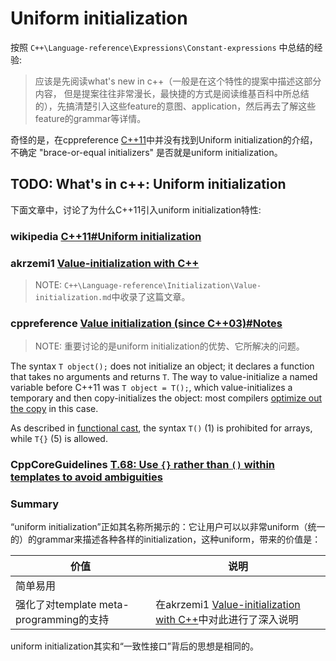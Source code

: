 # Uniform initialization

按照 `C++\Language-reference\Expressions\Constant-expressions` 中总结的经验:

> 应该是先阅读what's new in c++（一般是在这个特性的提案中描述这部分内容， 但是提案往往非常漫长，最快捷的方式是阅读维基百科中所总结的），先搞清楚引入这些feature的意图、application，然后再去了解这些feature的grammar等详情。

奇怪的是，在cppreference [C++11](https://en.cppreference.com/w/cpp/11)中并没有找到Uniform initialization的介绍，不确定 "brace-or-equal initializers" 是否就是uniform initialization。

## TODO: What's in c++: Uniform initialization

下面文章中，讨论了为什么C++11引入uniform initialization特性: 

### wikipedia [C++11#Uniform initialization](https://en.wikipedia.org/wiki/C%2B%2B11#Uniform_initialization)



### akrzemi1 [Value-initialization with C++](https://akrzemi1.wordpress.com/2013/09/10/value-initialization-with-c/)

> NOTE: `C++\Language-reference\Initialization\Value-initialization.md`中收录了这篇文章。

### cppreference [Value initialization (since C++03)#Notes](https://en.cppreference.com/w/cpp/language/value_initialization#Notes)

> NOTE: 重要讨论的是uniform initialization的优势、它所解决的问题。

The syntax `T object();` does not initialize an object; it declares a function that takes no arguments and returns `T`. The way to value-initialize a named variable before C++11 was `T object = T();`, which value-initializes a temporary and then copy-initializes the object: most compilers [optimize out the copy](https://en.cppreference.com/w/cpp/language/copy_elision) in this case.

As described in [functional cast](https://en.cppreference.com/w/cpp/language/explicit_cast), the syntax `T()` (1) is prohibited for arrays, while `T{}` (5) is allowed.

### CppCoreGuidelines [T.68: Use `{}` rather than `()` within templates to avoid ambiguities](https://isocpp.github.io/CppCoreGuidelines/CppCoreGuidelines#t68-use--rather-than--within-templates-to-avoid-ambiguities)



### Summary

“uniform initialization”正如其名称所揭示的：它让用户可以以非常uniform（统一的）的grammar来描述各种各样的initialization，这种uniform，带来的价值是：

| 价值                                    | 说明                                                         |
| --------------------------------------- | ------------------------------------------------------------ |
| 简单易用                                |                                                              |
| 强化了对template meta-programming的支持 | 在akrzemi1 [Value-initialization with C++](https://akrzemi1.wordpress.com/2013/09/10/value-initialization-with-c/)中对此进行了深入说明 |



uniform initialization其实和“一致性接口”背后的思想是相同的。

